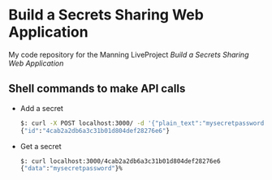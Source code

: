 # Build a Secrets Sharing Web Application

My code repository for the Manning LiveProject *Build a Secrets Sharing Web Application*

## Shell commands to make API calls
* Add a secret
    ```bash
    $: curl -X POST localhost:3000/ -d '{"plain_text":"mysecretpassword"}'
    {"id":"4cab2a2db6a3c31b01d804def28276e6"}
    ```
* Get a secret
    ```bash
    $: curl localhost:3000/4cab2a2db6a3c31b01d804def28276e6
    {"data":"mysecretpassword"}%
    ```